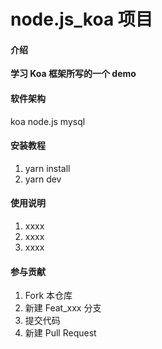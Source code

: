 # node.js_koa 项目

#### 介绍

**学习 Koa 框架所写的一个 demo**

#### 软件架构

koa node.js mysql

#### 安装教程

1.  yarn install
2.  yarn dev

#### 使用说明

1.  xxxx
2.  xxxx
3.  xxxx

#### 参与贡献

1.  Fork 本仓库
2.  新建 Feat_xxx 分支
3.  提交代码
4.  新建 Pull Request
